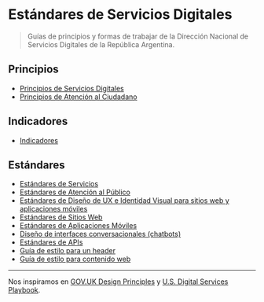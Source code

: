 # Estándares de Servicios Digitales

> Guías de principios y formas de trabajar de la Dirección Nacional de Servicios Digitales de la República Argentina.

## Principios

* [Principios de Servicios Digitales](principios.md)
* [Principios de Atención al Ciudadano](principios-de-atencion.md)

## Indicadores

* [Indicadores](indicadores.md)

## Estándares

* [Estándares de Servicios](estandares-servicios.md)
* [Estándares de Atención al Público](estandares-atencion-al-publico.md)
* [Estándares de Diseño de UX e Identidad Visual para sitios web y aplicaciones móviles](estandares-ux-usabilidad.md)
* [Estándares de Sitios Web](estandares-web.md)
* [Estándares de Aplicaciones Móviles](estandares-apps.md)
* [Diseño de interfaces conversacionales (chatbots)](estandares-chatbot.md)
* [Estándares de APIs](estandares-apis.md)
* [Guía de estilo para un header](Header.md)
* [Guía de estilo para contenido web](contenido-web.md)

---

Nos inspiramos en [GOV.UK Design Principles](https://www.gov.uk/design-principles) y [U.S. Digital Services Playbook](https://playbook.cio.gov/).
